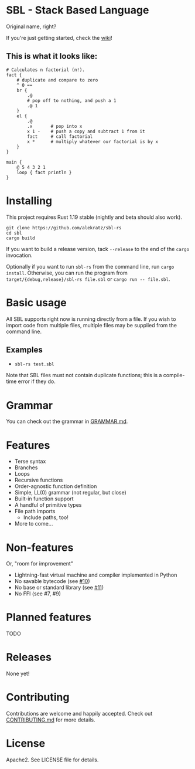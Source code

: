 # SBL - Stack Based Language
Original name, right?

If you're just getting started, check the [wiki](https://github.com/alekratz/sbl/wiki)!

## This is what it looks like:
```
# Calculates n factorial (n!).
fact {
    # duplicate and compare to zero
    ^ 0 ==
    br {
        .@
        # pop off to nothing, and push a 1
        .@ 1
    }
    el {
        .@
        .x       # pop into x
        x 1 -    # push a copy and subtract 1 from it
        fact     # call factorial
        x *      # multiply whatever our factorial is by x
    }
}

main {
    @ 5 4 3 2 1
    loop { fact println }
}
```

# Installing
This project requires Rust 1.19 stable (nightly and beta should also work).

```commandline
git clone https://github.com/alekratz/sbl-rs
cd sbl
cargo build
```

If you want to build a release version, tack `--release` to the end of the
`cargo` invocation.

Optionally if you want to run `sbl-rs` from the command line, run
`cargo install`. Otherwise, you can run the program from
`target/{debug,release}/sbl-rs file.sbl` or `cargo run -- file.sbl`.

# Basic usage
All SBL supports right now is running directly from a file. If you wish to import code from multiple
files, multiple files may be supplied from the command line.

## Examples
* `sbl-rs test.sbl`

Note that SBL files must not contain duplicate functions; this is a compile-time error if they do.

# Grammar
You can check out the grammar in [GRAMMAR.md](GRAMMAR.md).

# Features
* Terse syntax
* Branches
* Loops
* Recursive functions
* Order-agnostic function definition
* Simple, LL(0) grammar (not regular, but close)
* Built-in function support
* A handful of primitive types
* File path imports
    * Include paths, too!
* More to come...

# Non-features
Or, "room for improvement"

* Lightning-fast virtual machine and compiler implemented in Python
* No savable bytecode (see [#10](https://github.com/alekratz/sbl-rs/issues/10))
* No base or standard library (see [#11](https://github.com/alekratz/sbl-rs/issues/11))
* No FFI (see #7, #9)

# Planned features
TODO

# Releases
None yet!

# Contributing
Contributions are welcome and happily accepted. Check out [CONTRIBUTING.md](CONTRIBUTING.md) for more details.

# License
Apache2. See LICENSE file for details.
